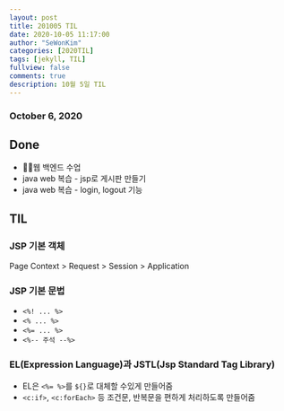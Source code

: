 ```yaml
---
layout: post
title: 201005 TIL
date: 2020-10-05 11:17:00
author: "SeWonKim"
categories: [2020TIL]
tags: [jekyll, TIL]
fullview: false
comments: true
description: 10월 5일 TIL
---
```


### October 6, 2020

## Done

- 👨‍💻웹 백엔드 수업
- java web 복습 - jsp로 게시판 만들기
- java web 복습 - login, logout 기능

## TIL

### JSP 기본 객체

Page Context > Request > Session > Application

### JSP 기본 문법

- `<%! ... %>`
- `<% ... %>`
- `<%= ... %>`
- `<%-- 주석 --%>`

### EL(Expression Language)과 JSTL(Jsp Standard Tag Library)

- EL은 `<%= %>`를 `${}`로 대체할 수있게 만들어줌
- `<c:if>`, `<c:forEach>` 등 조건문, 반복문을 편하게 처리하도록 만들어줌
